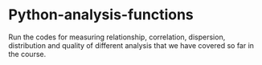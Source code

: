 # Python-analysis-functions
Run the codes for measuring relationship, correlation, dispersion, distribution and quality of different analysis that we have covered so far in the course.
